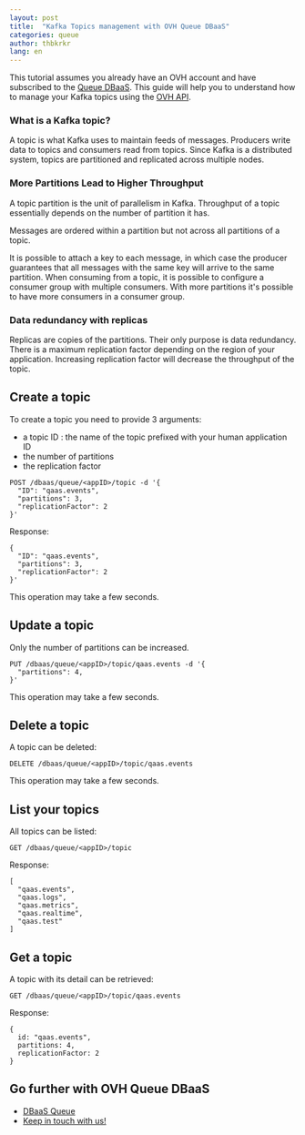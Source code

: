 ```yaml
---
layout: post
title:  "Kafka Topics management with OVH Queue DBaaS"
categories: queue
author: thbkrkr
lang: en
---
```


This tutorial assumes you already have an OVH account and have subscribed to the [Queue DBaaS](https://www.runabove.com/dbaas-queue.xml).
This guide will help you to understand how to manage your Kafka topics using the [OVH API](https://api.ovh.com/).

### What is a Kafka topic?

A topic is what Kafka uses to maintain feeds of messages. Producers write data to topics and consumers read from topics. Since Kafka is a distributed system, topics are partitioned and replicated across multiple nodes.

### More Partitions Lead to Higher Throughput

A topic partition is the unit of parallelism in Kafka. Throughput of a topic essentially depends on the number of partition it has.

Messages are ordered within a partition but not across all partitions of a topic.

It is possible to attach a key to each message, in which case the producer guarantees that all messages with the same key will arrive to the same partition. When consuming from a topic, it is possible to configure a consumer group with multiple consumers. With more partitions it's possible to have more consumers in a consumer group.

### Data redundancy with replicas

Replicas are copies of the partitions. Their only purpose is data redundancy. There is a maximum replication factor depending on the region of your application. Increasing replication factor will decrease the throughput of the topic.

## Create a topic

To create a topic you need to provide 3 arguments:

  - a topic ID : the name of the topic prefixed with your human application ID
  - the number of partitions
  - the replication factor

```
POST /dbaas/queue/<appID>/topic -d '{
  "ID": "qaas.events",
  "partitions": 3,
  "replicationFactor": 2
}'
```

Response:

```
{
  "ID": "qaas.events",
  "partitions": 3,
  "replicationFactor": 2
}'
```

This operation may take a few seconds.

## Update a topic

Only the number of partitions can be increased.

```
PUT /dbaas/queue/<appID>/topic/qaas.events -d '{
  "partitions": 4,
}'
```

This operation may take a few seconds.

## Delete a topic

A topic can be deleted:

```
DELETE /dbaas/queue/<appID>/topic/qaas.events
```

This operation may take a few seconds.

## List your topics

All topics can be listed:

```
GET /dbaas/queue/<appID>/topic
```

Response:

```
[
  "qaas.events",
  "qaas.logs",
  "qaas.metrics",
  "qaas.realtime",
  "qaas.test"
]
```

## Get a topic

A topic with its detail can be retrieved:

```
GET /dbaas/queue/<appID>/topic/qaas.events
```

Response:

```
{
  id: "qaas.events",
  partitions: 4,
  replicationFactor: 2
}
```

## Go further with OVH Queue DBaaS

- [DBaaS Queue](https://www.runabove.com/dbaas-queue.xml)
- [Keep in touch with us!](mailto:dbaas.queue-subscribe@ml.ovh.net)